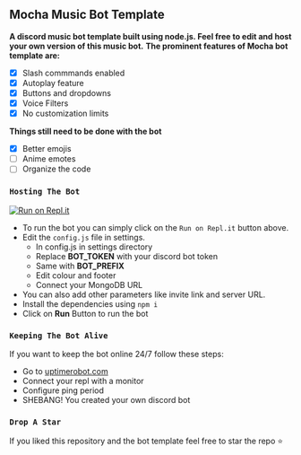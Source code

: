 ## Mocha Music Bot Template
**A discord music bot template built using node.js. Feel free to edit and host your own version of this music bot.**
**The prominent features of Mocha bot template are:**
- [x] Slash commmands enabled
- [x] Autoplay feature
- [x] Buttons and dropdowns
- [x] Voice Filters
- [x] No customization limits

**Things still need to be done with the bot**
- [x] Better emojis
- [ ] Anime emotes
- [ ] Organize the code

### `Hosting The Bot`
[![Run on Repl.it](https://repl.it/badge/github/shivamkun/mocha)](https://replit.com/github/shivamkun/mocha)

- To run the bot you can simply click on the `Run on Repl.it` button above.
- Edit the `config.js` file in settings.
    - In config.js in settings directory
    - Replace **BOT_TOKEN** with your discord bot token
    - Same with **BOT_PREFIX**
    - Edit colour and footer
    - Connect your MongoDB URL
- You can also add other parameters like invite link and server URL.
- Install the dependencies using `npm i`
- Click on **Run** Button to run the bot

### `Keeping The Bot Alive`

If you want to keep the bot online 24/7 follow these steps:
- Go to [uptimerobot.com](https://uptimerobot.com) 
- Connect your repl with a monitor
- Configure ping period
- SHEBANG! You created your own discord bot

### `Drop A Star`
If you liked this repository and the bot template feel free to star the repo :star:
